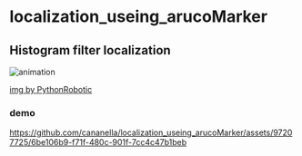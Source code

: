 # localization_useing_arucoMarker


## Histogram filter localization

![animation](https://github.com/cananella/localization_useing_arucoMarker/assets/97207725/a646fefd-8883-42bc-973b-dd864d15ba20)


[img by PythonRobotic](https://github.com/AtsushiSakai/PythonRobotics?tab=readme-ov-file)

### demo


https://github.com/cananella/localization_useing_arucoMarker/assets/97207725/6be106b9-f71f-480c-901f-7cc4c47b1beb


